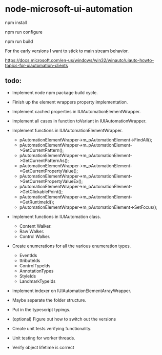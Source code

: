 # node-microsoft-ui-automation

npm install

npm run configure

npm run build


For the early versions I want to stick to main stream behavior.  

https://docs.microsoft.com/en-us/windows/win32/winauto/uiauto-howto-topics-for-uiautomation-clients


## todo: 

* Implement node npm package build cycle.  

* Finish up the element wrappers property implementation.  
* Implement cached properties in IUIAutomationElementWrapper.
* Implement all cases in function toVariant in IUIAutomationWrapper.  
* Implement functions in IUIAutomationElementWrapper.  
    * pAutomationElementWrapper->m_pAutomationElement->FindAll();
    * pAutomationElementWrapper->m_pAutomationElement->GetCurrentPattern();
    * pAutomationElementWrapper->m_pAutomationElement->GetCurrentPatternAs();
    * pAutomationElementWrapper->m_pAutomationElement->GetCurrentPropertyValue();
    * pAutomationElementWrapper->m_pAutomationElement->GetCurrentPropertyValueEx();
    * pAutomationElementWrapper->m_pAutomationElement->GetClickablePoint();
    * pAutomationElementWrapper->m_pAutomationElement->GetRuntimeId();
    * pAutomationElementWrapper->m_pAutomationElement->SetFocus();
* Implement functions in IUIAutomation class.  
    * Content Walker.
    * Raw Walker.
    * Control Walker.  

* Create enumerations for all the various enumeration types.  
    * EventIds
    * ttributeIds
    * ControlTypeIds
    * AnnotationTypes
    * StyleIds
    * LandmarkTypeIds
* Implement indexer on IUIAutomationElementArrayWrapper.  
* Maybe separate the folder structure.  
* Put in the typescript typings.  
* (optional) Figure out how to switch out the versions
* Create unit tests verifying functionality.  
* Unit testing for worker threads. 
* Verify object lifetime is correct



